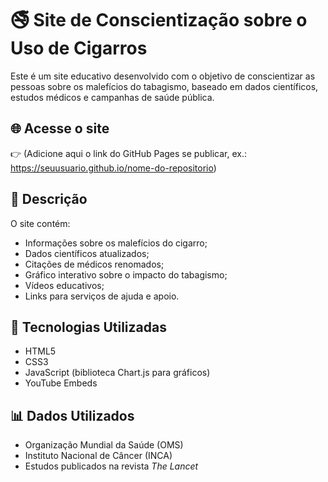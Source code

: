 # 🚭 Site de Conscientização sobre o Uso de Cigarros

Este é um site educativo desenvolvido com o objetivo de conscientizar as pessoas sobre os malefícios do tabagismo, baseado em dados científicos, estudos médicos e campanhas de saúde pública.

## 🌐 Acesse o site
👉 (Adicione aqui o link do GitHub Pages se publicar, ex.: https://seuusuario.github.io/nome-do-repositorio)

## 📝 Descrição
O site contém:
- Informações sobre os malefícios do cigarro;
- Dados científicos atualizados;
- Citações de médicos renomados;
- Gráfico interativo sobre o impacto do tabagismo;
- Vídeos educativos;
- Links para serviços de ajuda e apoio.

## 🚀 Tecnologias Utilizadas
- HTML5
- CSS3
- JavaScript (biblioteca Chart.js para gráficos)
- YouTube Embeds

## 📊 Dados Utilizados
- Organização Mundial da Saúde (OMS)
- Instituto Nacional de Câncer (INCA)
- Estudos publicados na revista *The Lancet*
